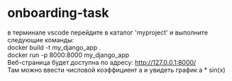 # onboarding-task
в терминале vscode перейдите в каталог 'myproject' и выполните следующие команды:  
docker build -t my_django_app .  
docker run -p 8000:8000 my_django_app  
Веб-страница будет доступна по адресу: http://127.0.0.1:8000/  
Там можно ввести числовой коэффициент а и увидеть график a * sin(x)  
